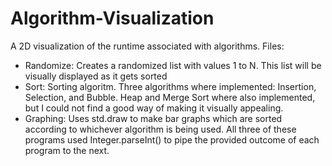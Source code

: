 # Algorithm-Visualization
A 2D visualization of the runtime associated with algorithms.
Files:
- Randomize: Creates a randomized list with values 1 to N. This list will be visually displayed as it gets sorted
- Sort: Sorting algoritm. Three algorithms where implemented: Insertion, Selection, and Bubble. Heap and Merge Sort where also implemented, but I could not find a good way of making it visually appealing.
- Graphing: Uses std.draw to make bar graphs which are sorted according to whichever algorithm is being used.
All three of these programs used Integer.parseInt() to pipe the provided outcome of each program to the next.
